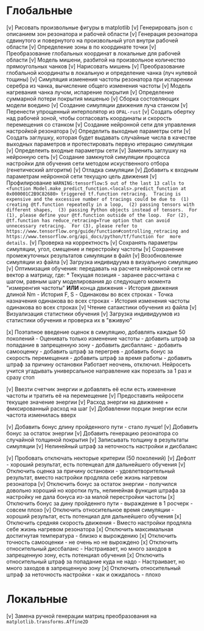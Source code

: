 # Глобальные

[v] Рисовать произвольные фигуры в matplotlib
[v] Генерировать json с описанием зон резонатора и рабочей области
[v] Генерация резонатора сдвинутого и повернутого на произвольный угол внутри рабочей области
[v] Определение зоны в по координате точки
[v] Преобразование глобальных координат в локальные для рабочей области
[v] Модель мишени, разбитой на произвольное количество прямоугольных чанков
    [v] Нарисовать мишень
    [v] Преобразование глобальной координаты в локальную и определение чанка (луч нулевой тощины)
    [v] Симуляция изменения частоты резонатора при испарении серебра из чанка, вычисление общего изменения частоты
    [v] Модель нагревания чанка лучом, испарение покрытия
    [v] Определение суммарной потери покрытия мишенью
    [v] Сборка состовляющих модели воедино
[v] Создание симуляции движения луча станком
    [v] Перенести упрощенный интерполятор из `OPAL-rust`
    [v] Создать обертку над рабочей зоной, чтобы согласовать координаты и скорость перемещения со станком
[v] Создание нейронной сети для управления настройкой резонатора
    [v] Определить выходные параметры сети
    [v] Создать заглушку, которая будет выдавать случайные числа в качестве выходных параметров и протестировать первую итерацию симуляции
    [v] Определеить входные параметры сети
    [v] Заменить заглушку на нейронную сеть
[v] Создание замкнутой симуляции процесса настройки для обучения сети методом искуственного отбора (генетический алгоритм)
[v] Отладка симуляции
    [v] Добавить к входным параметрам нейронной сети текущую цель движения
    [v] Профилирование
        ```
        WARNING:tensorflow:5 out of the last 13 calls to <function Model.make_predict_function.<locals>.predict_function at 0x000001C2B9C82680> triggered tf.function retracing. 
        Tracing is expensive and the excessive number of tracings could be due to 
        (1) creating @tf.function repeatedly in a loop, 
        (2) passing tensors with different shapes, 
        (3) passing Python objects instead of tensors. 
        For (1), please define your @tf.function outside of the loop. 
        For (2), @tf.function has reduce_retracing=True option that can avoid unnecessary retracing. 
        For (3), please refer to https://www.tensorflow.org/guide/function#controlling_retracing and https://www.tensorflow.org/api_docs/python/tf/function for  more details.
        ```
    [v] Проверка на корректность
    [v] Сохранять параметры симуляции, угол, смещение и перестройку частоты
[v] Сохранение промежуточных результатов симуляции в файл
    [v] Возобновление симуляции из файла
    [v] Загрузка индивидуума в визуальную симуляцию
[v] Оптимизация обучения: передавать на расчета нейронной сети не вектор а матрицу, где:
    * Текущая позиция - заранее рассчитана с шагом, равным шагу моделирования до следующего момента "измеренгия частоты" **ИЛИ** конца движения
    - История движения длиной Nm
    - История F, S - Одинаковы во всех строках
    - Точка назначения одинакова во всех строках
    - История изменения частоты одинакова во всех строках
[v] Чтение cатаиcтики обучения из файла
    [v] Визуализация статистики обучения
[v] Загрузка индивидуумов из статистики обучения и проверка их в "вживую"

[x] Поэтапное введение оценок в симуляцию, добавлять каждые 50 поколений
    - Оценивать только изменение частоты
    - добавить штраф за попадание в запрещенную зону
    - добавить дисбалланс
    - добавить самооценку
    - добавить штраф за перегрев
    - добавить бонус за скорость перемещения
    - добавить штраф за время работы
    - добавить штраф за причину остановки
    Работает неочень, отключил. Нейросеть учится угадывать универсальное направление как порезать за 1 раз и сразу стоп

[v] Ввезти счетчик энергии и добавлять её если есть изменение частоты и тратить её на перемещение
    [v] Предоставить нейросети текущее значение энергии
    [v] Расход энергии на движение + фмксированный расход на шаг
    [v] Добавлении порции энергии если частота изменилась вверх

[v] Добавить бонус длину пройденного пути - стало лучше!
[v] Добавить бонус за остаток энергии
[v] Добавить генерацию резонатора со случайной толщиной покрытия
    [v] Записывать толщину в результаты симуляции
[v] Нелинейный штраф за неточность настройки и дисбаланс

[v] Пробовать отключать некторые критерии (50 поколений)
    [v] Дефолт - хороший результат, есть потенцеал для дальнейшего обучения
    [v] Отключить оценка за причину остановки - удовлетворительный результат, вместо настройки продляла себе жизнь нагревом резонатора
    [v] Отключить бонус за остаток энергии - получился довольно хороший но коротки путь, нелинейная функция штрафа за настройку не дала бонуса из-за малой перестройки частоты
    [x] Отключить бонус за дину пройденнго пути - выраждение в 1 росчерк - совсем плохо
    [v] Отключить относительное время симуляции - хороший результат, есть потенциал для дальнейшего обучения
    [x] Отключить средняя скорость движения - Вместо настройки продляла себе жизнь нагревом резонатора
    [x] Отключить максимальная достигнутая температура - близко к вырождению
    [x] Отключить точность самооценки - не очень но не вырождено
    [x] Отключить относительный диссбаланс - Настраивает, но много заходов в запрещенную зону, есть потенциал обучения
    [x] Отключить относительный штраф за попадание куда не надо - Настраивает, но много заходов в запрещенную зону
    [x] Отключить относительный штраф за неточность настройки - как и ожидалось - плохо


# Локальные
[v] Замена ручной генерации матриц преобразования на `matplotlib.transforms.Affine2D`